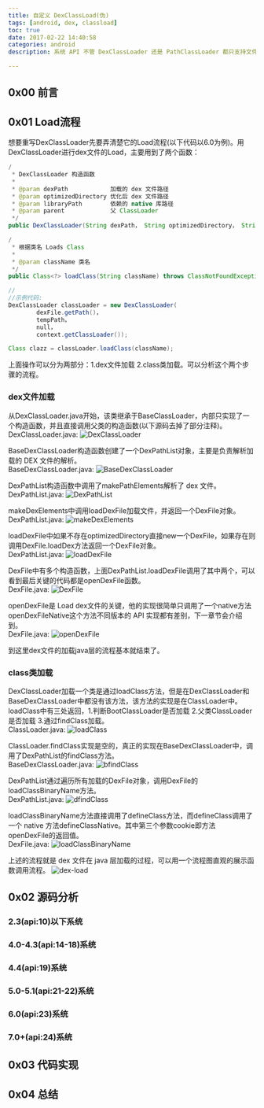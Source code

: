 ```yaml
---
title: 自定义 DexClassLoad(伪)
tags: [android, dex, classload]
toc: true
date: 2017-02-22 14:40:58
categories: android
description: 系统 API 不管 DexClassLoader 还是 PathClassLoader 都只支持文件路径参数，所以在加载 dex 文件的时候必须生成一个缓存文件，而且是正常格式的 dex 文件。自定义的目的就是去掉这个缓存的过程，简单来讲就是让 DexClassLoader 支持 byte 数组参数，以内存形式加载。为什么加个伪，因为只实现了 Android4.0 系统到 Android4.4 系统，对于其他版本的系统算不上真正意义上的自定义。

---
```

## 0x00 前言

## 0x01 Load流程
想要重写DexClassLoader先要弄清楚它的Load流程(以下代码以6.0为例)。用DexClassLoader进行dex文件的Load，主要用到了两个函数：

```java
/
 * DexClassLoader 构造函数
 *
 * @param dexPath            加载的 dex 文件路径
 * @param optimizedDirectory 优化后 dex 文件路径
 * @param libraryPath        依赖的 native 库路径
 * @param parent             父 ClassLoader
 */
public DexClassLoader(String dexPath， String optimizedDirectory， String libraryPath， ClassLoader parent){}

/
 * 根据类名 Loads Class 
 *
 * @param className 类名
 */
public Class<?> loadClass(String className) throws ClassNotFoundException {}

//
//示例代码:
DexClassLoader classLoader = new DexClassLoader(
        dexFile.getPath()，
        tempPath，
        null，
        context.getClassLoader());

Class clazz = classLoader.loadClass(className);
```

上面操作可以分为两部分：1.dex文件加载 2.class类加载。可以分析这个两个步骤的流程。

### dex文件加载
从DexClassLoader.java开始，该类继承于BaseClassLoader，内部只实现了一个构造函数，并且直接调用父类的构造函数(以下源码去掉了部分注释)。     
DexClassLoader.java:
![DexClassLoader](/blog_images/20170222/dexclassloader.png)

BaseDexClassLoader构造函数创建了一个DexPathList对象，主要是负责解析加载的 DEX 文件的解析。      
BaseDexClassLoader.java:
![BaseDexClassLoader](/blog_images/20170222/basedexclassloader.png)

DexPathList构造函数中调用了makePathElements解析了 dex 文件。    
DexPathList.java:
![DexPathList](/blog_images/20170222/dexpathlist.png)

makeDexElements中调用loadDexFile加载文件，并返回一个DexFile对象。     
DexPathList.java:
![makeDexElements](/blog_images/20170222/makedexelements.png)

loadDexFile中如果不存在optimizedDirectory直接new一个DexFile，如果存在则调用DexFile.loadDex方法返回一个DexFile对象。    
DexPathList.java:
![loadDexFile](/blog_images/20170222/loaddexfile.png)

DexFile中有多个构造函数，上面DexPathList.loadDexFile调用了其中两个，可以看到最后关键的代码都是openDexFile函数。     
DexFile.java:
![DexFile](/blog_images/20170222/dexfile.png)

openDexFile是 Load dex文件的关键，他的实现很简单只调用了一个native方法openDexFileNative这个方法不同版本的 API 实现都有差别，下一章节会介绍到。    
DexFile.java:
![openDexFile](/blog_images/20170222/opendexfile.png)

到这里dex文件的加载java层的流程基本就结束了。
 
### class类加载
DexClassLoader加载一个类是通过loadClass方法，但是在DexClassLoader和BaseDexClassLoader中都没有该方法，该方法的实现是在ClassLoader中。loadClass中有三处返回，1.判断BootClassLoader是否加载 2.父类ClassLoader是否加载 3.通过findClass加载。    
ClassLoader.java:
![loadClass](/blog_images/20170222/loadclass.png)

ClassLoader.findClass实现是空的，真正的实现在BaseDexClassLoader中，调用了DexPathList的findClass方法。    
BaseDexClassLoader.java:
![bfindClass](/blog_images/20170222/bfindclass.png)

DexPathList通过遍历所有加载的DexFile对象，调用DexFile的loadClassBinaryName方法。    
DexPathList.java:
![dfindClass](/blog_images/20170222/dfindclass.png)

loadClassBinaryName方法直接调用了defineClass方法，而defineClass调用了一个 native 方法defineClassNative。其中第三个参数cookie即方法openDexFile的返回值。     
DexFile.java:
![loadClassBinaryName](/blog_images/20170222/loadclassbinaryname.png)

上述的流程就是 dex 文件在 java 层加载的过程，可以用一个流程图直观的展示函数调用流程。
![dex-load](/blog_images/20170222/dex-load.png)

## 0x02 源码分析

### 2.3(api:10)以下系统

### 4.0-4.3(api:14-18)系统

### 4.4(api:19)系统

### 5.0-5.1(api:21-22)系统

### 6.0(api:23)系统

### 7.0+(api:24)系统

## 0x03 代码实现

## 0x04 总结
